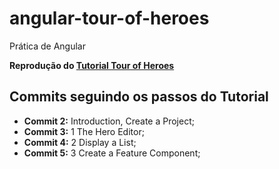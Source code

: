 # angular-tour-of-heroes

Prática de Angular

**Reprodução do [Tutorial Tour of Heroes](https://angular.io/tutorial)**

## Commits seguindo os passos do Tutorial

- **Commit 2:** Introduction, Create a Project;
- **Commit 3:** 1 The Hero Editor;
- **Commit 4:** 2 Display a List;
- **Commit 5:** 3 Create a Feature Component;
